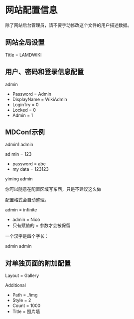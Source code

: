 # 网站配置信息

除了网站后台管理员，请不要手动修改这个文件的用户描述数据。

## 网站全局设置

<!-- Website -->

Title = LAMDWIKI

<!-- End of Website -->

## 用户、密码和登录信息配置

<!-- Users -->

admin
- Password = Admin
- DisplayName = WikiAdmin
- LoginTry = 0
- Locked = 0
- Admin = 1

<!-- End of Users -->



<!-- Groups -->

<!-- End of Groups -->

## MDConf示例

<!-- Demo of how to modify markdown conf -->

admin1 admin

ad min = 123
- password = abc
- my data = 123123

yiming admin

你可以随意在配置区域写东西，只是不建议这么做

配置格式会自动整理。

admin = infinite
- admin = Nico
- 只有赋值的 = 参数才会被保留

<!-- End of Demo of how to modify markdown conf -->

一个汉字是四个字长：

<!-- Dam -->

admin admin

<!-- End of Dam -->

## 对单独页面的附加配置

<!-- index.md -->

Layout = Gallery

Additional
- Path = ./img
- Style = 2
- Count = 1000
- Title = 照片墙

<!-- End of index.md -->

